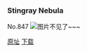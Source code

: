 ### Stingray Nebula
No.847
![图片不见了~~~](https://imgs.xkcd.com/comics/stingray_nebula.png)

[原址](https://xkcd.com//847) [下载](https://imgs.xkcd.com/comics/stingray_nebula.png)

